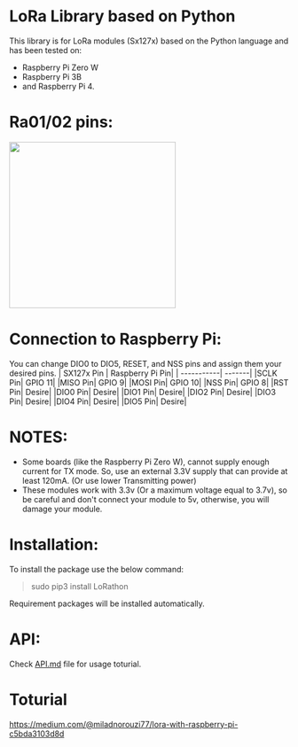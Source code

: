 # LoRa Library based on Python
This library is for LoRa modules (Sx127x) based on the Python language and has been tested on:
* Raspberry Pi Zero W
* Raspberry Pi 3B
* and Raspberry Pi 4.
# Ra01/02 pins:
<img src="https://github.com/Miladnorouzi77/LoRathon/assets/32528196/0bc675ac-c290-40a2-b215-b1e692aad894" width="300" height="300">

# Connection to Raspberry Pi:
You can change DIO0 to DIO5, RESET, and NSS pins and assign them your desired pins.
| SX127x Pin | Raspberry Pi Pin|
| -----------| -------|
|SCLK Pin| GPIO 11|
|MISO Pin| GPIO 9|
|MOSI Pin| GPIO 10|
|NSS Pin| GPIO 8|
|RST Pin| Desire|
|DIO0 Pin| Desire|
|DIO1 Pin| Desire|
|DIO2 Pin| Desire|
|DIO3 Pin| Desire|
|DIO4 Pin| Desire|
|DIO5 Pin| Desire|

# NOTES:
* Some boards (like the Raspberry Pi Zero W), cannot supply enough current for TX mode. So, use an external 3.3V supply that can provide at least 120mA. (Or use lower Transmitting power)
* These modules work with 3.3v (Or a maximum voltage equal to 3.7v), so be careful and don't connect your module to 5v, otherwise, you will damage your module.

# Installation:
To install the package use the below command:
> sudo pip3 install LoRathon

Requirement packages will be installed automatically.

# API:
Check [API.md](API.md) file for usage toturial.

# Toturial
https://medium.com/@miladnorouzi77/lora-with-raspberry-pi-c5bda3103d8d
